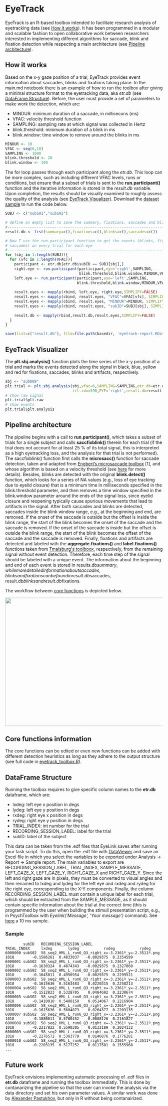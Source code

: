 # EyeTrack
EyeTrack is an R-based toolbox intended to facilitate research analysis of eyetracking data (see [How it works](#how-it-works)). It has been programmed in a modular and scalable fashion to open collaborative work between researchers interested in implementing different algorithms for saccade, blink and fixation detection while respecting a main architecture (see [Pipeline architecture](#pipeline-architecture)).

## How it works
Based on the x-y gaze position of a trial, EyeTrack provides event information about saccades, blinks and fixations taking place. In the main.md notebook there is an example of how to run the toolbox after giving a minimal structure format to the eyetracking data, aka *etr.db* (see [DataFrame Structure](#dataframe-structure)). Before, the user must provide a set of parameters to make work the detection, which are:

* MINDUR: minimum duration of a saccade, in millisecons (ms)
* VFAC: velocity threshold function
* SAMPLING: sampling rate at which signal was collected in Hertz
* blink.threshold: minimum duration of a blink in ms
* blink.window: time window to remove around the blinks in ms

``` r
MINDUR <- 10
VFAC <- seq(6,10)
SAMPLING <- 1000
blink.threshold <- 20
blink.window <- 100
```

The for loop passes through each participant along the *etr.db*. This loop can be more complex, such as including different VFAC levels, runs or conditions, but ensure that a subset of trials is sent to the **run.participant()** function and the iterative information is stored in the *result.db* variable. Upon completion, the results should be visually examined to roughly assess the quality of the analysis (see [EyeTrack Visualizer](#eyetrack-visualizer)). Download the [dataset sample](https://drive.google.com/file/d/19H0v0gM3iok11b2_d4nvUm9sdomWxisV/view?usp=sharing) to run the code below.

``` r
SUBJ <- c("subS01","subS02")

# define an empty list to save the summary, fixations, saccades and blinks
#-------------------------------------------------------------------------------
result.db <- list(summary=c(),fixations=c(),blinks=c(),saccades=c())

# Now I use the run.participant function to get the events (blinks, fixations,
# saccades) on every trial for each eye
#-------------------------------------------------------------------------------
for (sbj in 1:length(SUBJ)){
  for (vfc in 1:length(VFAC)){
    participant <- etr.db[etr.db$subID == SUBJ[sbj],]
    right.eye <- run.participant(participant,eye='right',SAMPLING,
                                 blink.threshold,blink.window,MINDUR,VFAC[vfc])
    left.eye <- run.participant(participant,eye='left',SAMPLING, 
                                blink.threshold,blink.window,MINDUR,VFAC[vfc])
    
    result.eyes <- mapply(rbind, left.eye, right.eye,SIMPLIFY=FALSE)
    result.eyes <- mapply(cbind, result.eyes, "VFAC"=VFAC[vfc], SIMPLIFY=FALSE)
    result.eyes <- mapply(cbind, result.eyes, "MINDUR"=MINDUR, SIMPLIFY=FALSE)
    result.eyes <- mapply(cbind, result.eyes, "subID"=SUBJ[sbj], SIMPLIFY=FALSE)
    
    result.db <- mapply(rbind,result.db,result.eyes,SIMPLIFY=FALSE)
  } 
}

save(list=c("result.db"), file=file.path(basedir, 'eyetrack-report.RData'))
```

## EyeTrack Visualizer
The **plt.sbj.analysis()** function plots the time series of the x-y position of a trial and marks the events detected along the signal in black, blue, yellow and red for fixations, saccades, blinks and artifacts, respectively. 

``` r
sbj <- "sub009"
plt.trial <- plt.sbj.analysis(sbj,vfac=6,SAMPLING=SAMPLING,etr.db=etr.db,
                              trl.idx=390,EYE='right',result.db=result.db)
# show raw signal
plt.trial$plt.raw
# show events
plt.trial$plt.analysis
```

## Pipeline architecture
The pipeline begins with a call to **run.participant()**, which takes a subset of trials for a single subject and calls **saccfixblink()** therein for each trial (if the trial does not account for at least 25 % of its total signal, this is interpreted as a high eyetracking loss, and the analysis for that trial is not performed). The saccfixblink() function first calls the **microsacc()** function for saccade detection, taken and adapted from [Engbert’s microsaccade toolbox](http://read.psych.uni-potsdam.de/index.php?option=com_content&view=article&id=140:engbert-et-al-2015-microsaccade-toolbox-for-r&catid=26:publications&Itemid=34) [1], and whose algorithm is based on a velocity threshold (see [here](https://reader.elsevier.com/reader/sd/pii/S0042698903000841?token=D920381623BEBD3293EFA0C66393604FA29032371144D8C9E4AEBA121ED09967D2BE5A4A9209C85430377A11CE466C18&originRegion=eu-west-1&originCreation=20221114081753) for more details). Besides, blinks are detected with the original **blink.detect()** function, which looks for a series of NA values (e.g., loss of eye tracking due to eyelid closure) that is a minimum time in milliseconds specified in the blink.threshold parameter, and then removes a time window specified in the blink.window parameter around the ends of the signal loss, since eyelid closure and reopening typically cause spurious movements that lead to artifacts in the signal. After both saccades and blinks are detected, saccades inside the blink window range, e.g., at the beginning and end, are removed. If the onset of the saccade is outside but the offset is inside the blink range, the start of the blink becomes the onset of the saccade and the saccade is removed. If the onset of the saccade is inside but the offset is outside the blink range, the start of the blink becomes the offset of the saccade and the saccade is removed. Finally, fixations and artifacts are detected and labeled with the **aggregate.fixations()** and **label.fixations()** functions taken from [Tmalsburg's toolboox](https://github.com/tmalsburg/saccades), respectively, from the remaining signal without event detection. Therefore, each time step of the signal should be labeled with a unique event. The information about the beginning and end of each event is stored in results.db$summary, while more detailed information about saccades, blinks and fixations can be found in result.db$saccades, result.db$blinks and result.db$fixations.

The workflow between [core functions](#core-functions-information) is depicted below.

<p align="center">
  <img width="600" height="408.65" src="https://github.com/leandrolecca/eyetrackdev/blob/main/pipeline_architecgture.png">
</p>

## Core functions information
The core functions can be edited or even new functions can be added with different detection heuristics as long as they adhere to the output structure (see full code in [eyetrack_toolbox.R](https://github.com/leandrolecca/eyetrackdev/blob/main/eyetrack_toolbox.R)).

## DataFrame Structure
Running the toolbox requires to give specific column names to the **etr.db** dataframe, which are:

* lxdeg: left eye x position in degs
* lydeg: left eye y position in degs
* rxdeg: right eye x position in degs
* rydeg: right eye y position in degs
* TRIAL_INDEX: int number for the trial
* RECORDING_SESSION_LABEL: label for the trial
* subID: label of the subject

This data can be taken from the .edf files that EyeLink saves after running your task script. To do this, open the .edf file with [DataViewer](https://www.sr-research.com/data-viewer/) and save an Excel file in which you select the variables to be exported under Analysis -> Report -> Sample report. The main variables to export are RECORDING_SESSION_LABEL, TRIAL_INDEX, SAMPLE_MESSAGE, LEFT_GAZE_X, LEFT_GAZE_Y, RIGHT_GAZE_X and RIGHT_GAZE_Y. Since the left and right gaze are in pixels, they must be converted to visual angles and then renamed to lxdeg and lydeg for the left eye and rxdeg and rydeg for the right eye, corresponding to the X-Y components. Finally, the column RECORDING_SESSION_LABEL must contain a unique label for each trial, which should be extracted from the SAMPLE_MESSAGE, as it should contain specific information about the trial at the correct time (this is programmed by the user when building the stimuli presentation script, e.g., in PsychToolbox with *Eyelink('Message', 'Your message')* command). See [here](#sample) a 10 ms sample.

### Sample
```
        subID	RECORDING_SESSION_LABEL	                                TRIAL_INDEX	    lxdeg       lydeg           rxdeg           rydeg
6000000	subS02	58_seq2_HML_L_run6_Q3_right_x=-3.2361º_y=-2.3511º.png	    1018	    -0.1586261	0.4833037	-0.0029375	0.2354599
6000001	subS02	58_seq2_HML_L_run6_Q3_right_x=-3.2361º_y=-2.3511º.png	    1018	    -0.1630324	0.4874343	-0.0029375	0.2327060
6000002	subS02	58_seq2_HML_L_run6_Q3_right_x=-3.2361º_y=-2.3511º.png	    1018	    -0.1645011	0.4956954	-0.0029375	0.2299521
6000003	subS02	58_seq2_HML_L_run6_Q3_right_x=-3.2361º_y=-2.3511º.png	    1018	    -0.1615636	0.5163483	 0.0220315	0.2258213
6000004	subS02	58_seq2_HML_L_run6_Q3_right_x=-3.2361º_y=-2.3511º.png	    1018	    -0.1512823	0.5328705	 0.0484692	0.2230674
6000005	subS02	58_seq2_HML_L_run6_Q3_right_x=-3.2361º_y=-2.3511º.png	    1018	    -0.1410010	0.5480158	 0.0514067	0.2216904
6000006	subS02	58_seq2_HML_L_run6_Q3_right_x=-3.2361º_y=-2.3511º.png	    1018	    -0.1615636	0.5604073	 0.0264377	0.2203135
6000007	subS02	58_seq2_HML_L_run6_Q3_right_x=-3.2361º_y=-2.3511º.png	    1018	    -0.1880011	0.5700452	 0.0088126	0.2161827
6000008	subS02	58_seq2_HML_L_run6_Q3_right_x=-3.2361º_y=-2.3511º.png	    1018	    -0.2217822	0.5590305	 0.0132189	0.2024132
6000009	subS02	58_seq2_HML_L_run6_Q3_right_x=-3.2361º_y=-2.3511º.png	    1018	    -0.2276572	0.5383779	 0.0146876	0.1776281
6000010	subS02	58_seq2_HML_L_run6_Q3_right_x=-3.2361º_y=-2.3511º.png	    1018	    -0.2203135	0.5177252	 0.0117501	0.1555968
...
```

## Future work
EyeTrack envisions implementing automatic processing of .edf files in **etr.db** dataframe and running the toolbox inmmediatly. This is done by contanarizing the pipeline so that the user can invoke the analysis via the data directory and set his own parameter values. A similar work was done by [Alexander Pastukhov](https://alexander-pastukhov.github.io/eyelinkReader/), but only in R without being contanairized.
